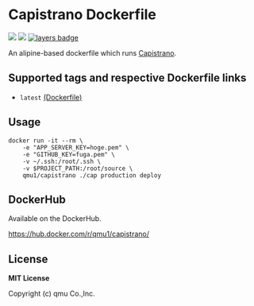 # Capistrano Dockerfile 

![](https://img.shields.io/docker/pulls/qmu1/capistrano.svg)
![](https://img.shields.io/docker/build/qmu1/capistrano.svg)
[![layers badge](https://images.microbadger.com/badges/image/qmu1/capistrano.svg)](https://microbadger.com/images/qmu1/capistrano)

An alipine-based dockerfile which runs [Capistrano](https://github.com/capistrano/capistrano).

## Supported tags and respective Dockerfile links

* `latest` [(Dockerfile)](https://github.com/qmu/docker-capistrano/blob/master/Dockerfile)

## Usage

```
docker run -it --rm \
    -e "APP_SERVER_KEY=hoge.pem" \
    -e "GITHUB_KEY=fuga.pem" \
    -v ~/.ssh:/root/.ssh \
    -v $PROJECT_PATH:/root/source \
    qmu1/capistrano ./cap production deploy

```

## DockerHub

Available on the DockerHub.

https://hub.docker.com/r/qmu1/capistrano/

## License 

**MIT License**

Copyright (c) qmu Co.,Inc.
